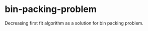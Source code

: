 bin-packing-problem
===================

Decreasing first fit algorithm as a solution for bin packing problem.
